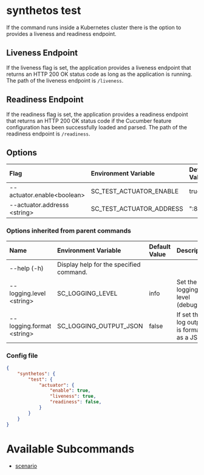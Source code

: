 # synthetos test

If the command runs inside a Kubernetes cluster there is the option to provides a liveness and readiness endpoint.

## Liveness Endpoint

If the liveness flag is set, the application provides a liveness endpoint that returns an HTTP 200 OK status code as long as the application is running. The path of the liveness endpoint is `/liveness`.

## Readiness Endpoint

If the readiness flag is set, the application provides a readiness endpoint that returns an HTTP 200 OK status code if the Cucumber feature configuration has been successfully loaded and parsed.  The path of the readiness endpoint is `/readiness`.

## Options

| Flag                 | Environment Variable      | Default Value | Description |
| :--------------------| :-------------------------| :------------ | :---------- |
| --actuator.enable\<boolean> | SC\_TEST\_ACTUATOR\_ENABLE | true | Enable actuator?. |
| --actuator.addresss \<string> | SC\_TEST\_ACTUATOR\_ADDRESS | ":8081" | Actuator address. |

### Options inherited from parent commands

| Name                       | Environment Variable | Default Value | Description |
| :--------------------------| :--------------------| :-------------| :-----------|
| --help (-h)                | Display help for the specified command. |
| --logging.level \<string>  | SC\_LOGGING\_LEVEL | info | Set the logging level (debug|info|warn|error|fatal) | 
| --logging.format \<string> | SC\_LOGGING\_OUTPUT_JSON | false | If set the log output is formatted as a JSON |

### Config file

```json
{
    "synthetos": {
        "test": {
            "actuator": {
                "enable": true,
                "liveness": true,
                "readiness": false,
            }
        }
    }
}
```

# Available Subcommands
* [scenario](./test.scenario.md)